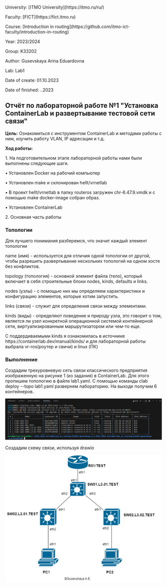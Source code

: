 <p>University: [ITMO University](https://itmo.ru/ru/)</p>
<p></p>Faculty: [FICT](https://fict.itmo.ru)</p>
<p>Course: [Introduction in routing](https://github.com/itmo-ict-faculty/introduction-in-routing)</p>
<p>Year: 2023/2024</p>
<p>Group: K33202</p>
<p>Author: Gusevskaya Arina Eduardovna</p>
<p>Lab: Lab1</p>
<p>Date of create: 01.10.2023</p>
<p>Date of finished: ..2023</p>

<p align="center"> <h2> Отчёт по лабораторной работе №1 "Установка ContainerLab и развертывание тестовой сети связи"</h2> </p>
<p><b>Цель:</b> Ознакомиться с инструментом ContainerLab и методами работы с ним, изучить работу VLAN, IP адресации и т.д.
<p><b>Ход работы:</b>
<p>1. На подготовительном этапе лабораторной работы нами были выполнены следующие шаги.
  <p>• Установлен Docker на рабочий компьютер
  <p>• Установлен make и склонирован hellt/vrnetlab
  <p> • В проект hellt/vrnetlab в папку routeros загружен chr-6.47.9.vmdk и с помощью make docker-image собран образ.
  <p>•	Установлен ContainerLab 
<p>2. Основная часть работы
<h3>Топологии</h3>
<p>Для лучшего понимания разберемся, что значит каждый элемент топологии
<p>name (имя) - используется для отличия одной топологии от другой, чтобы разрешить развертывание нескольких топологий на одном хосте без конфликтов.
<p>topology (топология) - основной элемент файла (тело), который включает в себя строительные блоки nodes, kinds, defaults и links.
<p>nodes (узлы) - с помощью них мы определяем характеристики и конфигурацию элементов, которые хотим запустить.
<p>links (связи) - служит для определения связи между элементами.
<p>kinds (виды) - определяют поведение и природу узла, это говорит о том, является ли узел конкретной операционной системой контейнерной сети, виртуализированным маршрутизатором или чем-то еще.
<p>С поддердиваемыми kinds я ознакомилась в источнике https://containerlab.dev/manual/kinds/ и для лабораторной работы выбрала vr-ros(роутер и свичи) и linux (ПК)
<h3>Выполнение</h3>
<p>Создадим трехуровневую сеть связи классического предприятия изображенную на рисунке 1 (из задания) в ContainerLab. Для этого пропишем топологию в файле lab1.yaml. С помощью команды clab deploy --topo lab1.yaml развернем лабораторию. На выходе получим 6 контейнеров.
<p><img src="pictures/1.jpg">
<p>Создадим схему связи, используя drawio</p>
<p><img src="Network.drawio.png">

